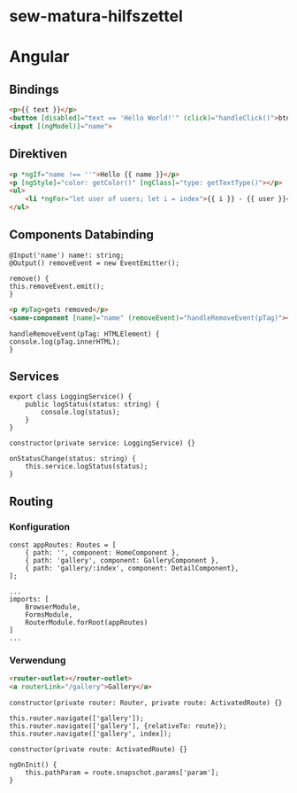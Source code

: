 # sew-matura-hilfszettel

# Angular

## Bindings

```html
<p>{{ text }}</p>
<button [disabled]="text == 'Hello World!'" (click)="handleClick()">btn</button>
<input [(ngModel)]="name">
```

## Direktiven

```html
<p *ngIf="name !== ''">Hello {{ name }}</p>
<p [ngStyle]="color: getColor()" [ngClass]="type: getTextType()"></p>
<ul>
	<li *ngFor="let user of users; let i = index">{{ i }} - {{ user }}</li>
</ul>
```

## Components Databinding

```tsx
@Input('name') name!: string;
@Output() removeEvent = new EventEmitter();

remove() {
this.removeEvent.emit();
}
```

```html
<p #pTag>gets removed</p>
<some-component [name]="name" (removeEvent)="handleRemoveEvent(pTag)"></some-component>
```

```tsx
handleRemoveEvent(pTag: HTMLElement) {
console.log(pTag.innerHTML);
}
```

## Services

```tsx
export class LoggingService() {
	public logStatus(status: string) {
		console.log(status);
	}
}
```

```tsx
constructor(private service: LoggingService) {}

onStatusChange(status: string) {
	this.service.logStatus(status);
}
```

## Routing

### Konfiguration

```tsx
const appRoutes: Routes = [
	{ path: '', component: HomeComponent },
	{ path: 'gallery', component: GalleryComponent },
	{ path: 'gallery/:index', component: DetailComponent},
];

...
imports: [
	BrowserModule,
	FormsModule,
	RouterModule.forRoot(appRoutes)
]
...
```

### Verwendung

```html
<router-outlet></router-outlet>
<a routerLink="/gallery">Gallery</a>
```

```tsx
constructor(private router: Router, private route: ActivatedRoute) {}

this.router.navigate(['gallery']);
this.router.navigate(['gallery'], {relativeTo: route});
this.router.navigate(['gallery', index]);
```

```tsx
constructor(private route: ActivatedRoute) {}

ngOnInit() {
	this.pathParam = route.snapschot.params['param'];
}
```
